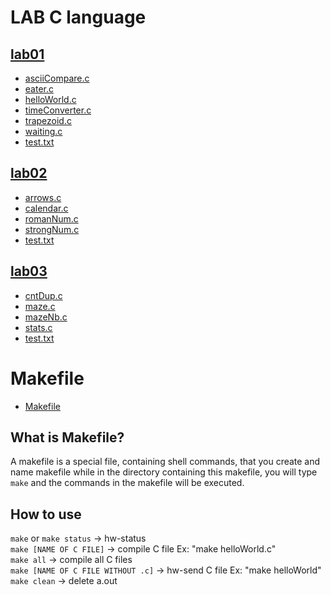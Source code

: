 # LAB C language

## [lab01](https://github.com/jirametoon/LAB-C-language/tree/main/lab01)

- [asciiCompare.c](https://github.com/jirametoon/LAB-C-language/tree/main/lab01/asciiCompare.c)
- [eater.c](https://github.com/jirametoon/LAB-C-language/tree/main/lab01/eater.c)
- [helloWorld.c](https://github.com/jirametoon/LAB-C-language/tree/main/lab01/helloWorld.c)
- [timeConverter.c](https://github.com/jirametoon/LAB-C-language/tree/main/lab01/timeConverter.c)
- [trapezoid.c](https://github.com/jirametoon/LAB-C-language/tree/main/lab01/trapezoid.c)
- [waiting.c](https://github.com/jirametoon/LAB-C-language/tree/main/lab01/waiting.c)
- [test.txt](https://github.com/jirametoon/LAB-C-language/blob/main/lab01/test.txt)

## [lab02](https://github.com/jirametoon/LAB-C-language/tree/main/lab02)

- [arrows.c](https://github.com/jirametoon/LAB-C-language/tree/main/lab02/arrows.c)
- [calendar.c](https://github.com/jirametoon/LAB-C-language/tree/main/lab02/calendar.c)
- [romanNum.c](https://github.com/jirametoon/LAB-C-language/tree/main/lab02/romanNum.c)
- [strongNum.c](https://github.com/jirametoon/LAB-C-language/tree/main/lab02/strongNum.c)
- [test.txt](https://github.com/jirametoon/LAB-C-language/blob/main/lab02/test.txt)

## [lab03](https://github.com/jirametoon/LAB-C-language/tree/main/lab03)

- [cntDup.c](https://github.com/jirametoon/LAB-C-language/tree/main/lab03/cntDup.c)
- [maze.c](https://github.com/jirametoon/LAB-C-language/tree/main/lab03/maze.c)
- [mazeNb.c](https://github.com/jirametoon/LAB-C-language/tree/main/lab03/mazeNb.c)
- [stats.c](https://github.com/jirametoon/LAB-C-language/tree/main/lab03/stats.c)
- [test.txt](https://github.com/jirametoon/LAB-C-language/blob/main/lab03/test.txt)

# Makefile

- [Makefile](https://github.com/jirametoon/LAB-C-language/blob/main/Makefile)

## What is Makefile?

A makefile is a special file, containing shell commands, that you create and name makefile while in the directory containing this makefile, you will type `make` and the commands in the makefile will be executed.

## How to use
`make` or `make status` -> hw-status <br />
`make [NAME OF C FILE]` -> compile C file Ex: "make helloWorld.c" <br />
`make all` -> compile all C files <br />
`make [NAME OF C FILE WITHOUT .c]` -> hw-send C file Ex: "make helloWorld" <br />
`make clean` -> delete a.out <br />
